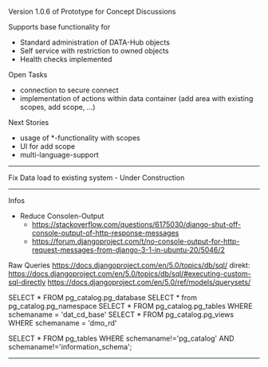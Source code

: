 Version 1.0.6 of Prototype for Concept Discussions

Supports base functionality for 
- Standard administration of DATA-Hub objects
- Self service with restriction to owned objects
- Health checks implemented

Open Tasks
- connection to secure connect
- implementation of actions within data container (add area with existing scopes, add scope, ...)

Next Stories
- usage of *-functionality with scopes
- UI for add scope 
- multi-language-support

------------------------------------------------------------------------------------------
Fix Data load to existing system - Under Construction

------------------------------------------------------------------------------------------
Infos
- Reduce Consolen-Output 
  - https://stackoverflow.com/questions/6175030/django-shut-off-console-output-of-http-response-messages
  - https://forum.djangoproject.com/t/no-console-output-for-http-request-messages-from-django-3-1-in-ubuntu-20/5046/2


Raw Queries
https://docs.djangoproject.com/en/5.0/topics/db/sql/
direkt: https://docs.djangoproject.com/en/5.0/topics/db/sql/#executing-custom-sql-directly
https://docs.djangoproject.com/en/5.0/ref/models/querysets/

SELECT * FROM pg_catalog.pg_database 
SELECT * from pg_catalog.pg_namespace
SELECT * FROM pg_catalog.pg_tables     WHERE schemaname = 'dat_cd_base'
SELECT * FROM pg_catalog.pg_views      WHERE schemaname = 'dmo_rd'

SELECT * FROM pg_tables
  WHERE schemaname!='pg_catalog'
    AND schemaname!='information_schema';

------------------------------------------------------------------------------------------

